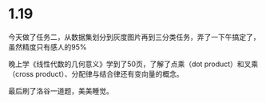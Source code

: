 # 1.19

今天做了任务二，从数据集划分到灰度图片再到三分类任务，弄了一下午搞定了，虽然精度只有感人的95%

晚上学《线性代数的几何意义》学到了50页，了解了点乘（dot product）和叉乘（cross product）、分配律与结合律还有变向量的概念。

最后刷了洛谷一道题，美美睡觉。

